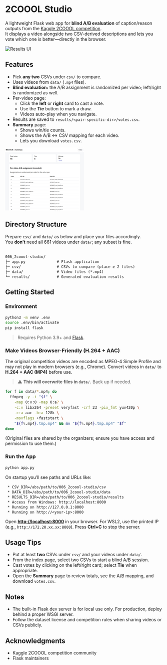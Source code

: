 # 2COOOL Studio

A lightweight Flask web app for **blind A/B evaluation** of caption/reason outputs from the [Kaggle 2COOOL competition](https://www.kaggle.com/competitions/2coool/overview).  
It displays a video alongside two CSV-derived descriptions and lets you vote which one is better—directly in the browser.

<img src="assets/2coool-studio_sample_light.gif" alt="Results UI" width="50%">

## Features

- Pick **any two** CSVs under `csv/` to compare.
- Uses videos from `data/` (`.mp4` files).
- **Blind evaluation:** the A/B assignment is randomized per video; left/right is randomized as well.
- Per-video page:
  - Click the **left** or **right** card to cast a vote.
  - Use the **Tie** button to mark a draw.
  - Videos auto-play when you navigate.
- Results are saved to `results/<pair-specific-dir>/votes.csv`.
- **Summary** page:
  - Shows win/tie counts.
  - Shows the A/B ↔ CSV mapping for each video.
  - Lets you download `votes.csv`.

<img src="assets/results.png" alt="Results UI" width="50%">

## Directory Structure

Prepare `csv/` and `data/` as below and place your files accordingly.  
You **don’t** need all 661 videos under `data/`; any subset is fine.

```

006_2coool-studio/
├─ app.py              # Flask application
├─ csv/                # CSVs to compare (place ≥ 2 files)
├─ data/               # Video files (*.mp4)
└─ results/            # Generated evaluation results

````

## Getting Started

### Environment

```bash
python3 -m venv .env
source .env/bin/activate
pip install flask
````

> Requires Python 3.9+ and [Flask](https://flask.palletsprojects.com/).

### Make Videos Browser-Friendly (H.264 + AAC)

The original competition videos are encoded as MPEG-4 Simple Profile and may not play in modern browsers (e.g., Chrome).
Convert videos in `data/` to **H.264 + AAC (MP4)** before use.

> ⚠️ **This will overwrite files in `data/`.** Back up if needed.

```bash
for f in data/*.mp4; do
  ffmpeg -y -i "$f" \
    -map 0:v:0 -map 0:a? \
    -c:v libx264 -preset veryfast -crf 23 -pix_fmt yuv420p \
    -c:a aac -b:a 128k \
    -movflags +faststart \
    "${f%.mp4}.tmp.mp4" && mv "${f%.mp4}.tmp.mp4" "$f"
done
```

(Original files are shared by the organizers; ensure you have access and permission to use them.)

### Run the App

```bash
python app.py
```

On startup you’ll see paths and URLs like:

```
 * CSV_DIR=/abs/path/to/006_2coool-studio/csv
 * DATA_DIR=/abs/path/to/006_2coool-studio/data
 * RESULTS_DIR=/abs/path/to/006_2coool-studio/results
 * Access from Windows: http://localhost:8000
 * Running on http://127.0.0.1:8000
 * Running on http://<your-ip>:8000
```

Open **[http://localhost:8000](http://localhost:8000)** in your browser.
For WSL2, use the printed IP (e.g., `http://172.20.xx.xx:8000`).
Press **Ctrl+C** to stop the server.

## Usage Tips

* Put at least **two** CSVs under `csv/` and your videos under `data/`.
* From the index page, select two CSVs to start a blind A/B session.
* Cast votes by clicking on the left/right card; select **Tie** when appropriate.
* Open the **Summary** page to review totals, see the A/B mapping, and download `votes.csv`.

## Notes

* The built-in Flask dev server is for local use only. For production, deploy behind a proper WSGI server.
* Follow the dataset license and competition rules when sharing videos or CSVs publicly.

## Acknowledgments

* Kaggle 2COOOL competition community
* Flask maintainers

